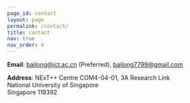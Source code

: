 ```yaml
---
page_id: contact
layout: page
permalink: /contact/
title: contact
nav: true
nav_order: 4
---
```


**Email**: bailong@ict.ac.cn (Preferred), bailong7799@gmail.com

**Address**:
NExT++ Centre 
COM4-04-01, 3A Research Link  
National University of Singapore  
Singapore 119392
